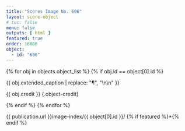 ```yaml
---
title: "Scores Image No. 606"
layout: score-object
# toc: false
menu: false
outputs: [ html ]
featured: true
order: 16060
object:
  - id: "606"
---
```


{% for obj in objects.object_list %}
{% if obj.id == object[0].id %}

{{ obj.extended_caption | replace: "¶", "\n\n" }}

{{ obj.credit }} {.object-credit}

{% endif %}
{% endfor %}

<div class="object-credit object-url is-print-only">

{{ publication.url }}image-index/{{ object[0].id }}/ {% if featured %}*{% endif %}

</div>
